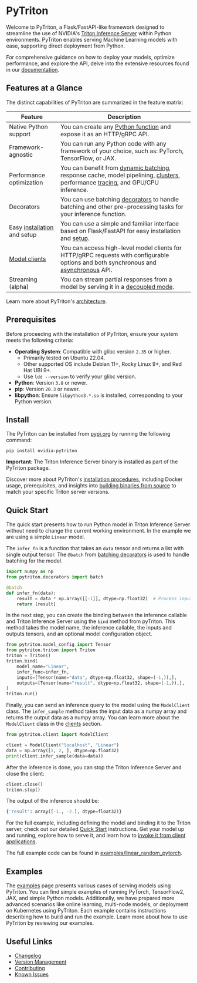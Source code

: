 <!--
Copyright (c) 2022-2023, NVIDIA CORPORATION & AFFILIATES. All rights reserved.

Licensed under the Apache License, Version 2.0 (the "License");
you may not use this file except in compliance with the License.
You may obtain a copy of the License at

    http://www.apache.org/licenses/LICENSE-2.0

Unless required by applicable law or agreed to in writing, software
distributed under the License is distributed on an "AS IS" BASIS,
WITHOUT WARRANTIES OR CONDITIONS OF ANY KIND, either express or implied.
See the License for the specific language governing permissions and
limitations under the License.
-->

# PyTriton

Welcome to PyTriton, a Flask/FastAPI-like framework designed to streamline the use of NVIDIA's [Triton Inference Server](https://github.com/triton-inference-server) within Python environments. PyTriton enables serving Machine Learning models with ease, supporting direct deployment from Python.

For comprehensive guidance on how to deploy your models, optimize performance, and explore the API, delve into the extensive resources found in our [documentation](https://triton-inference-server.github.io/pytriton).

## Features at a Glance

The distinct capabilities of PyTriton are summarized in the feature matrix:

| Feature | Description |
| ------- | ----------- |
| Native Python support | You can create any [Python function](https://triton-inference-server.github.io/pytriton/latest/inference_callables/) and expose it as an HTTP/gRPC API. |
| Framework-agnostic | You can run any Python code with any framework of your choice, such as: PyTorch, TensorFlow, or JAX. |
| Performance optimization | You can benefit from [dynamic batching](https://triton-inference-server.github.io/pytriton/latest/inference_callables/decorators/#batch), response cache, model pipelining, [clusters](https://triton-inference-server.github.io/pytriton/latest/guides/deploying_in_clusters/), performance [tracing](https://triton-inference-server.github.io/pytriton/latest/guides/distributed_tracing/), and GPU/CPU inference.
| Decorators | You can use batching [decorators](https://triton-inference-server.github.io/pytriton/latest/inference_callables/decorators/) to handle batching and other pre-processing tasks for your inference function. |
| Easy [installation](https://triton-inference-server.github.io/pytriton/latest/installation/) and setup | You can use a simple and familiar interface based on Flask/FastAPI for easy installation and [setup](https://triton-inference-server.github.io/pytriton/latest/binding_models/).  |
| [Model clients](https://triton-inference-server.github.io/pytriton/latest/clients)   | You can access high-level model clients for HTTP/gRPC requests with configurable options and both synchronous and [asynchronous](https://triton-inference-server.github.io/pytriton/latest/clients/#asynciomodelclient)  API. |
| Streaming (alpha) | You can stream partial responses from a model by serving it in a [decoupled mode](https://triton-inference-server.github.io/pytriton/latest/clients/#decoupledmodelclient). |

Learn more about PyTriton's [architecture](https://triton-inference-server.github.io/pytriton/latest/high_level_design/).


## Prerequisites

Before proceeding with the installation of PyTriton, ensure your system meets the following criteria:

- **Operating System**: Compatible with glibc version `2.35` or higher.
  - Primarily tested on Ubuntu 22.04.
  - Other supported OS include Debian 11+, Rocky Linux 9+, and Red Hat UBI 9+.
  - Use `ldd --version` to verify your glibc version.
- **Python**: Version `3.8` or newer.
- **pip**: Version `20.3` or newer.
- **libpython**: Ensure `libpython3.*.so` is installed, corresponding to your Python version.


## Install

The PyTriton can be installed from [pypi.org](https://pypi.org/project/nvidia-pytriton/) by running the following command:

```shell
pip install nvidia-pytriton
```

**Important**: The Triton Inference Server binary is installed as part of the PyTriton package.

Discover more about PyTriton's [installation procedures](https://triton-inference-server.github.io/pytriton/latest/installation/), including Docker usage, prerequisites, and insights into [building binaries from source](https://triton-inference-server.github.io/pytriton/latest/guides/building/) to match your specific Triton server versions.


## Quick Start

The quick start presents how to run Python model in Triton Inference Server without need to change the current working
environment. In the example we are using a simple `Linear` model.

The `infer_fn` is a function that takes an `data` tensor and returns a list with single output tensor. The `@batch` from [batching decorators](https://triton-inference-server.github.io/pytriton/latest/inference_callables/decorators/) is used to handle batching for the model.

```python
import numpy as np
from pytriton.decorators import batch

@batch
def infer_fn(data):
    result = data * np.array([[-1]], dtype=np.float32)  # Process inputs and produce result
    return [result]
```


In the next step, you can create the binding between the inference callable and Triton Inference Server using the `bind` method from pyTriton. This method takes the model name, the inference callable, the inputs and outputs tensors, and an optional model configuration object.

<!--pytest-codeblocks:cont-->

```python
from pytriton.model_config import Tensor
from pytriton.triton import Triton
triton = Triton()
triton.bind(
    model_name="Linear",
    infer_func=infer_fn,
    inputs=[Tensor(name="data", dtype=np.float32, shape=(-1,)),],
    outputs=[Tensor(name="result", dtype=np.float32, shape=(-1,)),],
)
triton.run()
```

Finally, you can send an inference query to the model using the `ModelClient` class. The `infer_sample` method takes the input data as a numpy array and returns the output data as a numpy array. You can learn more about the `ModelClient` class in the [clients](https://triton-inference-server.github.io/pytriton/latest/clients/) section.

<!--pytest-codeblocks:cont-->

```python
from pytriton.client import ModelClient

client = ModelClient("localhost", "Linear")
data = np.array([1, 2, ], dtype=np.float32)
print(client.infer_sample(data=data))
```
After the inference is done, you can stop the Triton Inference Server and close the client:

<!--pytest-codeblocks:cont-->

```python
client.close()
triton.stop()
```

The output of the inference should be:

<!--pytest.mark.skip-->
```python
{'result': array([-1., -2.], dtype=float32)}
```


For the full example, including defining the model and binding it to the Triton server, check out our detailed [Quick Start](https://triton-inference-server.github.io/pytriton/latest/quick_start/) instructions. Get your model up and running, explore how to serve it, and learn how to [invoke it from client applications](https://triton-inference-server.github.io/pytriton/latest/clients/).


The full example code can be found in [examples/linear_random_pytorch](examples/linear_random_pytorch).

## Examples

The [examples](examples) page presents various cases of serving models using PyTriton. You can find simple examples of running PyTorch, TensorFlow2, JAX, and simple Python models. Additionally, we have prepared more advanced scenarios like online learning, multi-node models, or deployment on Kubernetes using PyTriton. Each example contains instructions describing how to build and run the example. Learn more about how to use PyTriton by reviewing our examples.


## Useful Links

- [Changelog](https://triton-inference-server.github.io/pytriton/latest/CHANGELOG/)
- [Version Management](https://triton-inference-server.github.io/pytriton/latest/CONTRIBUTING/#version-management)
- [Contributing](https://triton-inference-server.github.io/pytriton/latest/CONTRIBUTING/)
- [Known Issues](https://triton-inference-server.github.io/pytriton/latest/known_issues/)
